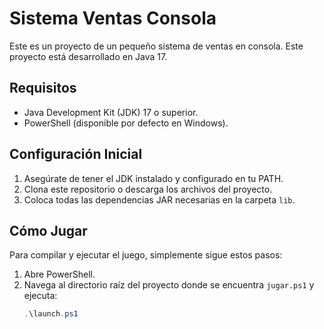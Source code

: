 # Sistema Ventas Consola

Este es un proyecto de un pequeño sistema de ventas en consola. Este proyecto está desarrollado en Java 17.

## Requisitos

- Java Development Kit (JDK) 17 o superior.
- PowerShell (disponible por defecto en Windows).

## Configuración Inicial

1. Asegúrate de tener el JDK instalado y configurado en tu PATH.
2. Clona este repositorio o descarga los archivos del proyecto.
3. Coloca todas las dependencias JAR necesarias en la carpeta `lib`.

## Cómo Jugar

Para compilar y ejecutar el juego, simplemente sigue estos pasos:

1. Abre PowerShell.
2. Navega al directorio raíz del proyecto donde se encuentra `jugar.ps1` y ejecuta:
   ```powershell
   .\launch.ps1
